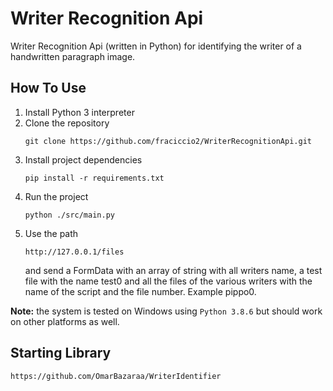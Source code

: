 # Writer Recognition Api
Writer Recognition Api (written in Python) for identifying the writer of a handwritten paragraph image.

## How To Use
1. Install Python 3 interpreter
2. Clone the repository
   ```Console
   git clone https://github.com/fraciccio2/WriterRecognitionApi.git
   ```
3. Install project dependencies
   ```Console
   pip install -r requirements.txt
   ```
4. Run the project
   ```Console
   python ./src/main.py
   ```
5. Use the path
   ```Console
   http://127.0.0.1/files
   ```
   and send a FormData with an array of string with all writers name, a test file with the name test0 and all the files of the various writers with the name of the script and the file number. Example pippo0.

**Note:** the system is tested on Windows using `Python 3.8.6` but should work on other platforms as well.

## Starting Library
   ```Console
   https://github.com/OmarBazaraa/WriterIdentifier
   ```
